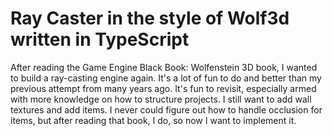 # Ray Caster in the style of Wolf3d written in TypeScript

After reading the Game Engine Black Book: Wolfenstein 3D book, I wanted to build a ray-casting engine again. It's a lot of fun to do and better than my previous attempt from many years ago. It's fun to revisit, especially armed with more knowledge on how to structure projects. I still want to add wall textures and add items. I never could figure out how to handle occlusion for items, but after reading that book, I do, so now I want to implement it.